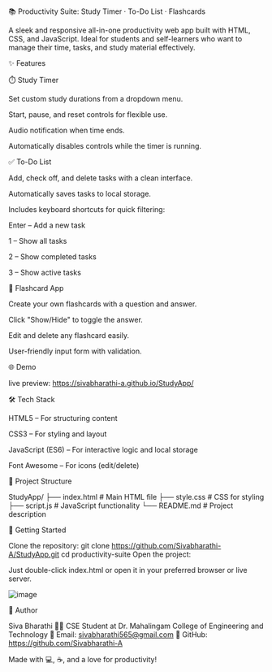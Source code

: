 📚 Productivity Suite: Study Timer · To-Do List · Flashcards

A sleek and responsive all-in-one productivity web app built with HTML, CSS, and JavaScript. Ideal for students and self-learners who want to manage their time, tasks, and study material effectively.

✨ Features

⏱️ Study Timer

Set custom study durations from a dropdown menu.

Start, pause, and reset controls for flexible use.

Audio notification when time ends.

Automatically disables controls while the timer is running.

✅ To-Do List

Add, check off, and delete tasks with a clean interface.

Automatically saves tasks to local storage.

Includes keyboard shortcuts for quick filtering:

Enter – Add a new task

1 – Show all tasks

2 – Show completed tasks

3 – Show active tasks

🧠 Flashcard App

Create your own flashcards with a question and answer.

Click "Show/Hide" to toggle the answer.

Edit and delete any flashcard easily.

User-friendly input form with validation.

🌐 Demo

live preview: https://sivabharathi-a.github.io/StudyApp/

🛠️ Tech Stack

HTML5 – For structuring content

CSS3 – For styling and layout

JavaScript (ES6) – For interactive logic and local storage

Font Awesome – For icons (edit/delete)

📁 Project Structure

StudyApp/
├── index.html        # Main HTML file
├── style.css         # CSS for styling
├── script.js         # JavaScript functionality
└── README.md         # Project description

🚀 Getting Started

Clone the repository:
git clone https://github.com/Sivabharathi-A/StudyApp.git
cd productivity-suite
Open the project:

Just double-click index.html or open it in your preferred browser or live server.

![image](https://github.com/user-attachments/assets/0edf910c-3f32-4f72-8454-2c9ae133fa11)

👤 Author

Siva Bharathi
👨‍🎓 CSE Student at Dr. Mahalingam College of Engineering and Technology
📧 Email: sivabharathi565@gmail.com
🔗 GitHub: https://github.com/Sivabharathi-A

Made with 💻, ☕, and a love for productivity!
